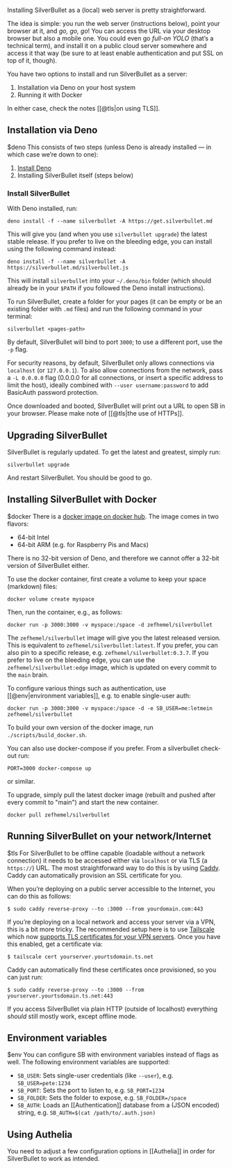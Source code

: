 Installing SilverBullet as a (local) web server is pretty straightforward.

The idea is simple: you run the web server (instructions below), point your browser at it, and _go, go, go_! You can access the URL via your desktop browser but also a mobile one. You could even go _full-on YOLO_ (that’s a technical term), and install it on a public cloud server somewhere and access it that way (be sure to at least enable authentication and put SSL on top of it, though).

You have two options to install and run SilverBullet as a server:

1. Installation via Deno on your host system
2. Running it with Docker

In either case, check the notes [[@tls|on using TLS]].

## Installation via Deno
$deno
This consists of two steps (unless Deno is already installed — in which case we’re down to one):

1. [Install Deno](https://deno.land/manual/getting_started/installation)
2. Installing SilverBullet itself (steps below)

### Install SilverBullet
With Deno installed, run:

```shell
deno install -f --name silverbullet -A https://get.silverbullet.md
```

This will give you (and when you use `silverbullet upgrade`) the latest stable release. If you prefer to live on the bleeding edge, you can install using the following command instead:

```shell
deno install -f --name silverbullet -A https://silverbullet.md/silverbullet.js
```

This will install `silverbullet` into your `~/.deno/bin` folder (which should already be in your `$PATH` if you followed the Deno install instructions).

To run SilverBullet, create a folder for your pages (it can be empty or be an existing folder with `.md` files) and run the following command in your terminal:

```shell
silverbullet <pages-path>
```

By default, SilverBullet will bind to port `3000`; to use a different port, use the `-p` flag.

For security reasons, by default, SilverBullet only allows connections via `localhost` (or `127.0.0.1`). To also allow connections from the network, pass a `-L 0.0.0.0` flag (0.0.0.0 for all connections, or insert a specific address to limit the host), ideally combined with `--user username:password` to add BasicAuth password protection.

Once downloaded and booted, SilverBullet will print out a URL to open SB in your browser. Please make note of [[@tls|the use of HTTPs]].

## Upgrading SilverBullet
SilverBullet is regularly updated. To get the latest and greatest, simply run:

```shell
silverbullet upgrade
```

And restart SilverBullet. You should be good to go.

## Installing SilverBullet with Docker
$docker
There is a [docker image on docker hub](https://hub.docker.com/r/zefhemel/silverbullet). The image comes in two flavors:

* 64-bit Intel
* 64-bit ARM (e.g. for Raspberry Pis and Macs)

There is no 32-bit version of Deno, and therefore we cannot offer a 32-bit version of SilverBullet either.

To use the docker container, first create a volume to keep your space (markdown) files:

```shell
docker volume create myspace
```

Then, run the container, e.g., as follows:

```shell
docker run -p 3000:3000 -v myspace:/space -d zefhemel/silverbullet
```

The `zefhemel/silverbullet` image will give you the latest released version. This is equivalent to `zefhemel/silverbullet:latest`. If you prefer, you can also pin to a specific release, e.g. `zefhemel/silverbullet:0.3.7`. If you prefer to live on the bleeding edge, you can use the `zefhemel/silverbullet:edge` image, which is updated on every commit to the `main` brain.

To configure various things such as authentication, use [[@env|environment variables]], e.g. to enable single-user auth:

```shell
docker run -p 3000:3000 -v myspace:/space -d -e SB_USER=me:letmein zefhemel/silverbullet
```

To build your own version of the docker image, run `./scripts/build_docker.sh`.

You can also use docker-compose if you prefer. From a silverbullet check-out run:

```shell
PORT=3000 docker-compose up
```

or similar.

To upgrade, simply pull the latest docker image (rebuilt and pushed after every commit to "main") and start the new container.

```shell
docker pull zefhemel/silverbullet
```

## Running SilverBullet on your network/Internet
$tls
For SilverBullet to be offline capable (loadable without a network connection) it needs to be accessed either via `localhost` or via TLS (a `https://`) URL. The most straightforward way to do this is by using [Caddy](https://caddyserver.com/). Caddy can automatically provision an SSL certificate for you.

When you’re deploying on a public server accessible to the Internet, you can do this as follows:

```shell
$ sudo caddy reverse-proxy --to :3000 --from yourdomain.com:443
```

If you’re deploying on a local network and access your server via a VPN, this is a bit more tricky. The recommended setup here is to use [Tailscale](https://tailscale.com/) which now [supports TLS certificates for your VPN servers](https://tailscale.com/kb/1153/enabling-https/). Once you have this enabled, get a certificate via:

```shell
$ tailscale cert yourserver.yourtsdomain.ts.net
```

Caddy can automatically find these certificates once provisioned, so you can just run:

```shell
$ sudo caddy reverse-proxy --to :3000 --from yourserver.yourtsdomain.ts.net:443
```

If you access SilverBullet via plain HTTP (outside of localhost) everything _should_ still mostly work, except offline mode.

## Environment variables
$env
You can configure SB with environment variables instead of flags as well. The following environment variables are supported:

* `SB_USER`: Sets single-user credentials (like `--user`), e.g. `SB_USER=pete:1234`
* `SB_PORT`: Sets the port to listen to, e.g. `SB_PORT=1234`
* `SB_FOLDER`: Sets the folder to expose, e.g. `SB_FOLDER=/space`
* `SB_AUTH`: Loads an [[Authentication]] database from a (JSON encoded) string, e.g. `SB_AUTH=$(cat /path/to/.auth.json)`

## Using Authelia
You need to adjust a few configuration options in [[Authelia]] in order for SilverBullet to work as intended.
